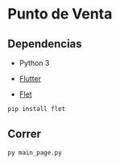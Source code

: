 # Punto de Venta

## Dependencias

- Python 3

- [Flutter](https://docs.flutter.dev/get-started/install)

- [Flet](https://flet.dev/docs/)

```bash
pip install flet
```

## Correr

```bash
py main_page.py
```
